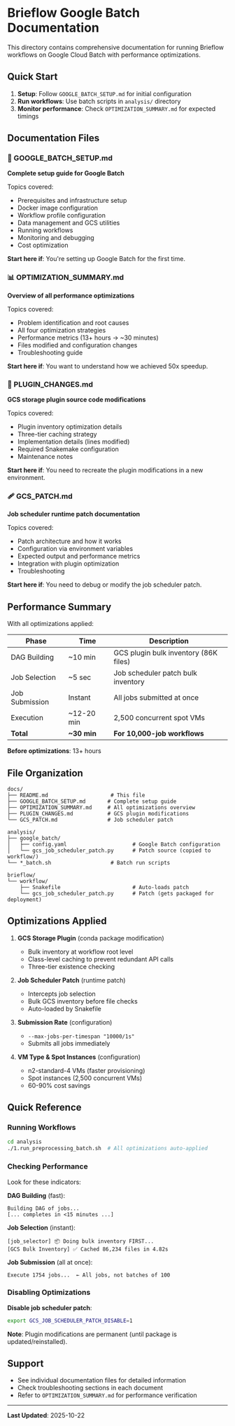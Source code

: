 # Brieflow Google Batch Documentation

This directory contains comprehensive documentation for running Brieflow workflows on Google Cloud Batch with performance optimizations.

## Quick Start

1. **Setup**: Follow `GOOGLE_BATCH_SETUP.md` for initial configuration
2. **Run workflows**: Use batch scripts in `analysis/` directory
3. **Monitor performance**: Check `OPTIMIZATION_SUMMARY.md` for expected timings

## Documentation Files

### 📘 GOOGLE_BATCH_SETUP.md
**Complete setup guide for Google Batch**

Topics covered:
- Prerequisites and infrastructure setup
- Docker image configuration
- Workflow profile configuration
- Data management and GCS utilities
- Running workflows
- Monitoring and debugging
- Cost optimization

**Start here if**: You're setting up Google Batch for the first time.

### 📊 OPTIMIZATION_SUMMARY.md
**Overview of all performance optimizations**

Topics covered:
- Problem identification and root causes
- All four optimization strategies
- Performance metrics (13+ hours → ~30 minutes)
- Files modified and configuration changes
- Troubleshooting guide

**Start here if**: You want to understand how we achieved 50x speedup.

### 🔧 PLUGIN_CHANGES.md
**GCS storage plugin source code modifications**

Topics covered:
- Plugin inventory optimization details
- Three-tier caching strategy
- Implementation details (lines modified)
- Required Snakemake configuration
- Maintenance notes

**Start here if**: You need to recreate the plugin modifications in a new environment.

### 🩹 GCS_PATCH.md
**Job scheduler runtime patch documentation**

Topics covered:
- Patch architecture and how it works
- Configuration via environment variables
- Expected output and performance metrics
- Integration with plugin optimization
- Troubleshooting

**Start here if**: You need to debug or modify the job scheduler patch.

## Performance Summary

With all optimizations applied:

| Phase | Time | Description |
|-------|------|-------------|
| DAG Building | ~10 min | GCS plugin bulk inventory (86K files) |
| Job Selection | ~5 sec | Job scheduler patch bulk inventory |
| Job Submission | Instant | All jobs submitted at once |
| Execution | ~12-20 min | 2,500 concurrent spot VMs |
| **Total** | **~30 min** | **For 10,000-job workflows** |

**Before optimizations**: 13+ hours

## File Organization

```
docs/
├── README.md                    # This file
├── GOOGLE_BATCH_SETUP.md       # Complete setup guide
├── OPTIMIZATION_SUMMARY.md     # All optimizations overview
├── PLUGIN_CHANGES.md           # GCS plugin modifications
└── GCS_PATCH.md                # Job scheduler patch

analysis/
├── google_batch/
│   ├── config.yaml                     # Google Batch configuration
│   └── gcs_job_scheduler_patch.py      # Patch source (copied to workflow/)
└── *_batch.sh                   # Batch run scripts

brieflow/
└── workflow/
    ├── Snakefile                       # Auto-loads patch
    └── gcs_job_scheduler_patch.py      # Patch (gets packaged for deployment)
```

## Optimizations Applied

1. **GCS Storage Plugin** (conda package modification)
   - Bulk inventory at workflow root level
   - Class-level caching to prevent redundant API calls
   - Three-tier existence checking

2. **Job Scheduler Patch** (runtime patch)
   - Intercepts job selection
   - Bulk GCS inventory before file checks
   - Auto-loaded by Snakefile

3. **Submission Rate** (configuration)
   - `--max-jobs-per-timespan "10000/1s"`
   - Submits all jobs immediately

4. **VM Type & Spot Instances** (configuration)
   - n2-standard-4 VMs (faster provisioning)
   - Spot instances (2,500 concurrent VMs)
   - 60-90% cost savings

## Quick Reference

### Running Workflows

```bash
cd analysis
./1.run_preprocessing_batch.sh  # All optimizations auto-applied
```

### Checking Performance

Look for these indicators:

**DAG Building** (fast):
```
Building DAG of jobs...
[... completes in <15 minutes ...]
```

**Job Selection** (instant):
```
[job_selector] 📦 Doing bulk inventory FIRST...
[GCS Bulk Inventory] ✅ Cached 86,234 files in 4.82s
```

**Job Submission** (all at once):
```
Execute 1754 jobs...  ← All jobs, not batches of 100
```

### Disabling Optimizations

**Disable job scheduler patch**:
```bash
export GCS_JOB_SCHEDULER_PATCH_DISABLE=1
```

**Note**: Plugin modifications are permanent (until package is updated/reinstalled).

## Support

- See individual documentation files for detailed information
- Check troubleshooting sections in each document
- Refer to `OPTIMIZATION_SUMMARY.md` for performance verification

---

**Last Updated**: 2025-10-22
